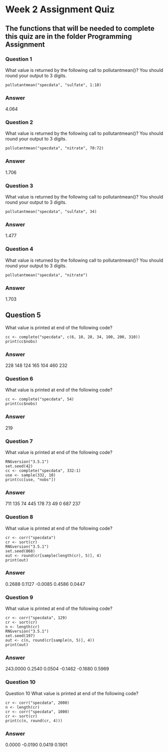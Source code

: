 # Week 2 Assignment Quiz
## The functions that will be needed to complete this quiz are in the folder Programming Assignment

### Question 1
What value is returned by the following call to pollutantmean()? You should round your output to 3 digits.
```
pollutantmean("specdata", "sulfate", 1:10)
```
### Answer
4.064

### Question 2
What value is returned by the following call to pollutantmean()? You should round your output to 3 digits.
```
pollutantmean("specdata", "nitrate", 70:72)
```
### Answer
1.706

### Question 3
What value is returned by the following call to pollutantmean()? You should round your output to 3 digits.
```
pollutantmean("specdata", "sulfate", 34)
```
### Answer
1.477

### Question 4
What value is returned by the following call to pollutantmean()? You should round your output to 3 digits.
```
pollutantmean("specdata", "nitrate")
```
### Answer
1.703

## Question 5
What value is printed at end of the following code?
```
cc <- complete("specdata", c(6, 10, 20, 34, 100, 200, 310))
print(cc$nobs)
```
### Answer
228 148 124 165 104 460 232

### Question 6
What value is printed at end of the following code?
```
cc <- complete("specdata", 54)
print(cc$nobs)
```
### Answer
219

### Question 7
What value is printed at end of the following code?
```
RNGversion("3.5.1")  
set.seed(42)
cc <- complete("specdata", 332:1)
use <- sample(332, 10)
print(cc[use, "nobs"])
```
### Answer
711 135 74 445 178 73 49 0 687 237

### Question 8
What value is printed at end of the following code?
```
cr <- corr("specdata")                
cr <- sort(cr)   
RNGversion("3.5.1")
set.seed(868)                
out <- round(cr[sample(length(cr), 5)], 4)
print(out)
```
### Answer
0.2688 0.1127 -0.0085 0.4586 0.0447

### Question 9
What value is printed at end of the following code?
```
cr <- corr("specdata", 129)                
cr <- sort(cr)                
n <- length(cr)    
RNGversion("3.5.1")
set.seed(197)                
out <- c(n, round(cr[sample(n, 5)], 4))
print(out)
```
### Answer
243.0000 0.2540 0.0504 -0.1462 -0.1680 0.5969

### Question 10
Question 10
What value is printed at end of the following code?
```
cr <- corr("specdata", 2000)                
n <- length(cr)                
cr <- corr("specdata", 1000)                
cr <- sort(cr)
print(c(n, round(cr, 4)))
```
### Answer
0.0000 -0.0190 0.0419 0.1901